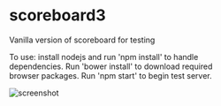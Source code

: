 scoreboard3
===========

Vanilla version of scoreboard for testing

To use: install nodejs and run 'npm install' to handle  
dependencies.  Run 'bower install' to download required  
browser packages.  Run 'npm start' to begin test server.

![screenshot](http://s15.postimg.org/u7sanc7ej/screenshot.png)
